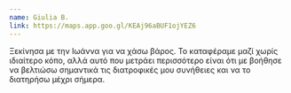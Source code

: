 ```yaml
---
name: Giulia B.
link: https://maps.app.goo.gl/KEAj96aBUF1ojYEZ6
---
```


Ξεκίνησα με την Ιωάννα για να χάσω βάρος. Το καταφέραμε μαζί χωρίς ιδιαίτερο κόπο, αλλά αυτό που μετράει περισσότερο είναι ότι με βοήθησε να βελτιώσω σημαντικά τις διατροφικές μου συνήθειες και να το διατηρήσω μέχρι σήμερα.